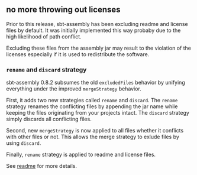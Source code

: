 ## no more throwing out licenses

Prior to this release, sbt-assembly has been excluding readme and license files by default. It was initially implemented this way probaby due to the high likelihood of path conflict.

Excluding these files from the assembly jar may result to the violation of the licenses especially if it is used to redistribute the software.

### `rename` and `discard` strategy

sbt-assembly 0.8.2 subsumes the old `excludedFiles` behavior by unifying everything under the improved `mergeStrategy` behavior.

First, it adds two new strategies called `rename` and `discard`. The `rename` strategy renames the conflicting files by appending the jar name while keeping the files originating from your projects intact. The `discard` strategy simply discards all conflicting files.

Second, new `mergeStrategy` is now applied to all files whether it conflicts with other files or not. This allows the merge strategy to exlude files by using `discard`.

Finally, `rename` strategy is applied to readme and license files.

See [readme](https://github.com/sbt/sbt-assembly) for more details.
